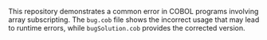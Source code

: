 This repository demonstrates a common error in COBOL programs involving array subscripting. The `bug.cob` file shows the incorrect usage that may lead to runtime errors, while `bugSolution.cob` provides the corrected version.